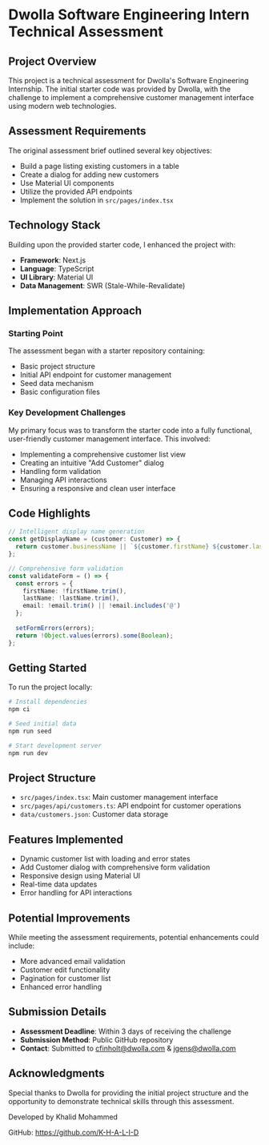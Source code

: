 # Dwolla Software Engineering Intern Technical Assessment

## Project Overview

This project is a technical assessment for Dwolla's Software Engineering Internship. The initial starter code was provided by Dwolla, with the challenge to implement a comprehensive customer management interface using modern web technologies.

## Assessment Requirements

The original assessment brief outlined several key objectives:
- Build a page listing existing customers in a table
- Create a dialog for adding new customers
- Use Material UI components
- Utilize the provided API endpoints
- Implement the solution in `src/pages/index.tsx`

## Technology Stack

Building upon the provided starter code, I enhanced the project with:
- **Framework**: Next.js
- **Language**: TypeScript
- **UI Library**: Material UI
- **Data Management**: SWR (Stale-While-Revalidate)

## Implementation Approach

### Starting Point

The assessment began with a starter repository containing:
- Basic project structure
- Initial API endpoint for customer management
- Seed data mechanism
- Basic configuration files

### Key Development Challenges

My primary focus was to transform the starter code into a fully functional, user-friendly customer management interface. This involved:
- Implementing a comprehensive customer list view
- Creating an intuitive "Add Customer" dialog
- Handling form validation
- Managing API interactions
- Ensuring a responsive and clean user interface

## Code Highlights

```typescript
// Intelligent display name generation
const getDisplayName = (customer: Customer) => {
  return customer.businessName || `${customer.firstName} ${customer.lastName}`;
};

// Comprehensive form validation
const validateForm = () => {
  const errors = {
    firstName: !firstName.trim(),
    lastName: !lastName.trim(),
    email: !email.trim() || !email.includes('@')
  };
  
  setFormErrors(errors);
  return !Object.values(errors).some(Boolean);
};
```

## Getting Started

To run the project locally:

```bash
# Install dependencies
npm ci

# Seed initial data
npm run seed

# Start development server
npm run dev
```

## Project Structure

- `src/pages/index.tsx`: Main customer management interface
- `src/pages/api/customers.ts`: API endpoint for customer operations
- `data/customers.json`: Customer data storage

## Features Implemented

- Dynamic customer list with loading and error states
- Add Customer dialog with comprehensive form validation
- Responsive design using Material UI
- Real-time data updates
- Error handling for API interactions

## Potential Improvements

While meeting the assessment requirements, potential enhancements could include:
- More advanced email validation
- Customer edit functionality
- Pagination for customer list
- Enhanced error handling

## Submission Details

- **Assessment Deadline**: Within 3 days of receiving the challenge
- **Submission Method**: Public GitHub repository
- **Contact**: Submitted to cfinholt@dwolla.com & jgens@dwolla.com

## Acknowledgments

Special thanks to Dwolla for providing the initial project structure and the opportunity to demonstrate technical skills through this assessment.

Developed by Khalid Mohammed

GitHub: https://github.com/K-H-A-L-I-D
